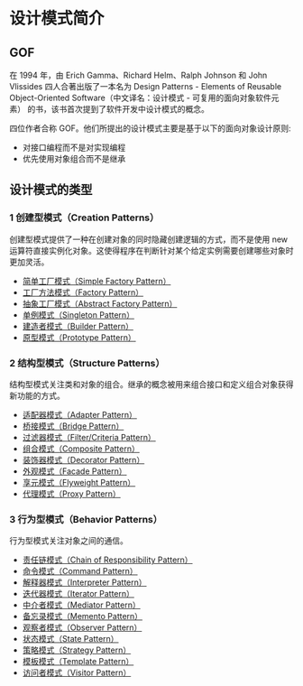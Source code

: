 # 设计模式简介

## GOF

在 1994 年，由 Erich Gamma、Richard Helm、Ralph Johnson 和 John Vlissides 四人合著出版了一本名为 Design Patterns - Elements of Reusable Object-Oriented Software（中文译名：设计模式 - 可复用的面向对象软件元素） 的书，该书首次提到了软件开发中设计模式的概念。

四位作者合称 GOF。他们所提出的设计模式主要是基于以下的面向对象设计原则:

- 对接口编程而不是对实现编程
- 优先使用对象组合而不是继承

## 设计模式的类型

### 1 创建型模式（Creation Patterns）

创建型模式提供了一种在创建对象的同时隐藏创建逻辑的方式，而不是使用 new 运算符直接实例化对象。这使得程序在判断针对某个给定实例需要创建哪些对象时更加灵活。

- [简单工厂模式（Simple Factory Pattern）](./spring-cloud-design-pattern/creation-simple-factory-pattern '简单工厂模式（Simple Factory Pattern）')
- [工厂方法模式（Factory Pattern）](./spring-cloud-design-pattern/creation-factory-method-pattern '工厂方法模式（Factory Pattern）')
- [抽象工厂模式（Abstract Factory Pattern）](./spring-cloud-design-pattern/creation-abstract-factory-pattern '抽象工厂模式（Abstract Factory Pattern）')
- [单例模式（Singleton Pattern）](./spring-cloud-design-pattern/creation-singleton-pattern '单例模式（Singleton Pattern）')
- [建造者模式（Builder Pattern）](./spring-cloud-design-pattern/creation-builder-pattern '建造者模式（Builder Pattern）')
- [原型模式（Prototype Pattern）](./spring-cloud-design-pattern/creation-prototype-pattern '原型模式（Prototype Pattern）')

### 2 结构型模式（Structure Patterns）

结构型模式关注类和对象的组合。继承的概念被用来组合接口和定义组合对象获得新功能的方式。

- [适配器模式（Adapter Pattern）](./spring-cloud-design-pattern/structure-adapter-pattern '适配器模式（Adapter Pattern）')
- [桥接模式（Bridge Pattern）](./spring-cloud-design-pattern/structure-bridge-pattern '桥接模式（Bridge Pattern）')
- [过滤器模式（Filter/Criteria Pattern）](./spring-cloud-design-pattern/structure-filter-pattern '过滤器模式（Filter/Criteria Pattern）')
- [组合模式（Composite Pattern）](./spring-cloud-design-pattern/structure-composite-pattern '组合模式（Composite Pattern）')
- [装饰器模式（Decorator Pattern）](./spring-cloud-design-pattern/structure-decorator-pattern '装饰器模式（Decorator Pattern）')
- [外观模式（Facade Pattern）](./spring-cloud-design-pattern/structure-facade-pattern '外观模式（Facade Pattern）')
- [享元模式（Flyweight Pattern）](./spring-cloud-design-pattern/structure-flyweight-pattern '享元模式（Flyweight Pattern）')
- [代理模式（Proxy Pattern）](./spring-cloud-design-pattern/structure-proxy-pattern '代理模式（Proxy Pattern）')

### 3 行为型模式（Behavior Patterns）

行为型模式关注对象之间的通信。

- [责任链模式（Chain of Responsibility Pattern）](./spring-cloud-design-pattern/behavior-responsibility-pattern '责任链模式（Chain of Responsibility Pattern）')
- [命令模式（Command Pattern）](./spring-cloud-design-pattern/behavior-command-pattern '命令模式（Command Pattern）')
- [解释器模式（Interpreter Pattern）](./spring-cloud-design-pattern/behavior-interpreter-pattern '解释器模式（Interpreter Pattern）')
- [迭代器模式（Iterator Pattern）](./spring-cloud-design-pattern/ '迭代器模式（Iterator Pattern）')
- [中介者模式（Mediator Pattern）](./spring-cloud-design-pattern/ '中介者模式（Mediator Pattern）')
- [备忘录模式（Memento Pattern）](./spring-cloud-design-pattern/ '备忘录模式（Memento Pattern）')
- [观察者模式（Observer Pattern）](./spring-cloud-design-pattern/behavior-observer-pattern '观察者模式（Observer Pattern）')
- [状态模式（State Pattern）](./spring-cloud-design-pattern/ '状态模式（State Pattern）')
- [策略模式（Strategy Pattern）](./spring-cloud-design-pattern/ '策略模式（Strategy Pattern）')
- [模板模式（Template Pattern）](./spring-cloud-design-pattern/ '模板模式（Template Pattern）')
- [访问者模式（Visitor Pattern）](./spring-cloud-design-pattern/ '访问者模式（Visitor Pattern）')
